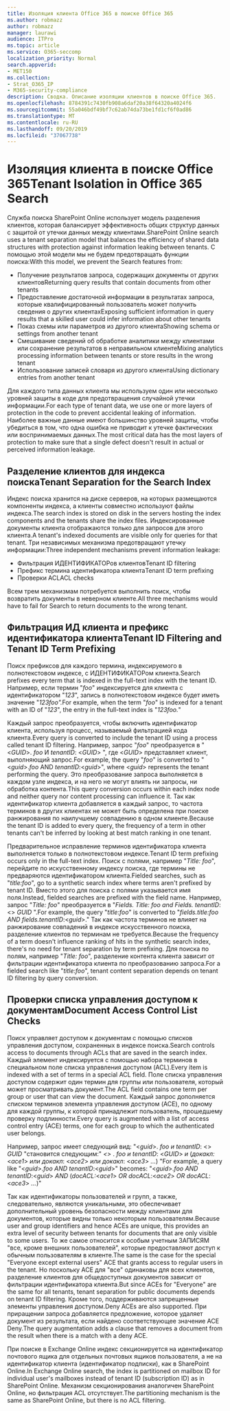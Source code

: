 ```yaml
---
title: Изоляция клиента Office 365 в поиске Office 365
ms.author: robmazz
author: robmazz
manager: laurawi
audience: ITPro
ms.topic: article
ms.service: O365-seccomp
localization_priority: Normal
search.appverid:
- MET150
ms.collection:
- Strat_O365_IP
- M365-security-compliance
description: Сводка. Описание изоляции клиентов в поиске Office 365.
ms.openlocfilehash: 8784391c7430fb908a6daf20a38f64320a4024f6
ms.sourcegitcommit: 55a046bdf49bf7c62ab74da73be1fd1cf6f0ad86
ms.translationtype: MT
ms.contentlocale: ru-RU
ms.lasthandoff: 09/20/2019
ms.locfileid: "37067738"
---
```

# <a name="tenant-isolation-in-office-365-search"></a><span data-ttu-id="f7dc1-103">Изоляция клиента в поиске Office 365</span><span class="sxs-lookup"><span data-stu-id="f7dc1-103">Tenant Isolation in Office 365 Search</span></span>
<span data-ttu-id="f7dc1-104">Служба поиска SharePoint Online использует модель разделения клиентов, которая балансирует эффективность общих структур данных с защитой от утечки данных между клиентами.</span><span class="sxs-lookup"><span data-stu-id="f7dc1-104">SharePoint Online search uses a tenant separation model that balances the efficiency of shared data structures with protection against information leaking between tenants.</span></span> <span data-ttu-id="f7dc1-105">С помощью этой модели мы не будем предотвращать функции поиска:</span><span class="sxs-lookup"><span data-stu-id="f7dc1-105">With this model, we prevent the Search features from:</span></span>
- <span data-ttu-id="f7dc1-106">Получение результатов запроса, содержащих документы от других клиентов</span><span class="sxs-lookup"><span data-stu-id="f7dc1-106">Returning query results that contain documents from other tenants</span></span>
- <span data-ttu-id="f7dc1-107">Предоставление достаточной информации в результатах запроса, которые квалифицированный пользователь может получить сведения о других клиентах</span><span class="sxs-lookup"><span data-stu-id="f7dc1-107">Exposing sufficient information in query results that a skilled user could infer information about other tenants</span></span>
- <span data-ttu-id="f7dc1-108">Показ схемы или параметров из другого клиента</span><span class="sxs-lookup"><span data-stu-id="f7dc1-108">Showing schema or settings from another tenant</span></span>
- <span data-ttu-id="f7dc1-109">Смешивание сведений об обработке аналитики между клиентами или сохранение результатов в неправильном клиенте</span><span class="sxs-lookup"><span data-stu-id="f7dc1-109">Mixing analytics processing information between tenants or store results in the wrong tenant</span></span>
- <span data-ttu-id="f7dc1-110">Использование записей словаря из другого клиента</span><span class="sxs-lookup"><span data-stu-id="f7dc1-110">Using dictionary entries from another tenant</span></span>

<span data-ttu-id="f7dc1-111">Для каждого типа данных клиента мы используем один или несколько уровней защиты в коде для предотвращения случайной утечки информации.</span><span class="sxs-lookup"><span data-stu-id="f7dc1-111">For each type of tenant data, we use one or more layers of protection in the code to prevent accidental leaking of information.</span></span> <span data-ttu-id="f7dc1-112">Наиболее важные данные имеют большинство уровней защиты, чтобы убедиться в том, что одна ошибка не приводит к утечке фактических или воспринимаемых данных.</span><span class="sxs-lookup"><span data-stu-id="f7dc1-112">The most critical data has the most layers of protection to make sure that a single defect doesn't result in actual or perceived information leakage.</span></span>

## <a name="tenant-separation-for-the-search-index"></a><span data-ttu-id="f7dc1-113">Разделение клиентов для индекса поиска</span><span class="sxs-lookup"><span data-stu-id="f7dc1-113">Tenant Separation for the Search Index</span></span>
<span data-ttu-id="f7dc1-114">Индекс поиска хранится на диске серверов, на которых размещаются компоненты индекса, а клиенты совместно используют файлы индекса.</span><span class="sxs-lookup"><span data-stu-id="f7dc1-114">The search index is stored on disk in the servers hosting the index components and the tenants share the index files.</span></span> <span data-ttu-id="f7dc1-115">Индексированные документы клиента отображаются только для запросов для этого клиента.</span><span class="sxs-lookup"><span data-stu-id="f7dc1-115">A tenant's indexed documents are visible only for queries for that tenant.</span></span> <span data-ttu-id="f7dc1-116">Три независимых механизма предотвращают утечку информации:</span><span class="sxs-lookup"><span data-stu-id="f7dc1-116">Three independent mechanisms prevent information leakage:</span></span>
- <span data-ttu-id="f7dc1-117">Фильтрация ИДЕНТИФИКАТОРов клиентов</span><span class="sxs-lookup"><span data-stu-id="f7dc1-117">Tenant ID filtering</span></span>
- <span data-ttu-id="f7dc1-118">Префикс термина идентификатора клиента</span><span class="sxs-lookup"><span data-stu-id="f7dc1-118">Tenant ID term prefixing</span></span>
- <span data-ttu-id="f7dc1-119">Проверки ACL</span><span class="sxs-lookup"><span data-stu-id="f7dc1-119">ACL checks</span></span>

<span data-ttu-id="f7dc1-120">Всем трем механизмам потребуется выполнить поиск, чтобы возвратить документы в неверном клиенте.</span><span class="sxs-lookup"><span data-stu-id="f7dc1-120">All three mechanisms would have to fail for Search to return documents to the wrong tenant.</span></span>

## <a name="tenant-id-filtering-and-tenant-id-term-prefixing"></a><span data-ttu-id="f7dc1-121">Фильтрация ИД клиента и префикс идентификатора клиента</span><span class="sxs-lookup"><span data-stu-id="f7dc1-121">Tenant ID Filtering and Tenant ID Term Prefixing</span></span>
<span data-ttu-id="f7dc1-122">Поиск префиксов для каждого термина, индексируемого в полнотекстовом индексе, с ИДЕНТИФИКАТОРом клиента.</span><span class="sxs-lookup"><span data-stu-id="f7dc1-122">Search prefixes every term that is indexed in the full-text index with the tenant ID.</span></span> <span data-ttu-id="f7dc1-123">Например, если термин "*foo*" индексируется для клиента с идентификатором "*123*", запись в полнотекстовом индексе будет иметь значение "*123foo".*</span><span class="sxs-lookup"><span data-stu-id="f7dc1-123">For example, when the term "*foo*" is indexed for a tenant with an ID of "*123*", the entry in the full-text index is "*123foo.*"</span></span>

<span data-ttu-id="f7dc1-124">Каждый запрос преобразуется, чтобы включить идентификатор клиента, используя процесс, называемый фильтрацией кода клиента.</span><span class="sxs-lookup"><span data-stu-id="f7dc1-124">Every query is converted to include the tenant ID using a process called tenant ID filtering.</span></span> <span data-ttu-id="f7dc1-125">Например, запрос "*foo*" преобразуется в "<*GUID*>. *foo* И *tenantID*: <*GUID*> ", где <*GUID*> представляет клиент, выполняющий запрос.</span><span class="sxs-lookup"><span data-stu-id="f7dc1-125">For example, the query "*foo*" is converted to "<*guid*>.*foo* AND *tenantID*:<*guid*>", where <*guid*> represents the tenant performing the query.</span></span> <span data-ttu-id="f7dc1-126">Это преобразование запроса выполняется в каждом узле индекса, и на него не могут влиять ни запросы, ни обработка контента.</span><span class="sxs-lookup"><span data-stu-id="f7dc1-126">This query conversion occurs within each index node and neither query nor content processing can influence it.</span></span> <span data-ttu-id="f7dc1-127">Так как идентификатор клиента добавляется в каждый запрос, то частота терминов в других клиентах не может быть определена при поиске ранжирования по наилучшему совпадению в одном клиенте.</span><span class="sxs-lookup"><span data-stu-id="f7dc1-127">Because the tenant ID is added to every query, the frequency of a term in other tenants can't be inferred by looking at best match ranking in one tenant.</span></span>

<span data-ttu-id="f7dc1-128">Предварительное исправление терминов идентификатора клиента выполняется только в полнотекстовом индексе.</span><span class="sxs-lookup"><span data-stu-id="f7dc1-128">Tenant ID term prefixing occurs only in the full-text index.</span></span> <span data-ttu-id="f7dc1-129">Поиск с полями, например "*Title: foo*", перейдите по искусственному индексу поиска, где термины не предваряются идентификатором клиента.</span><span class="sxs-lookup"><span data-stu-id="f7dc1-129">Fielded searches, such as "*title:foo*", go to a synthetic search index where terms aren't prefixed by tenant ID.</span></span> <span data-ttu-id="f7dc1-130">Вместо этого для поиска с полями указывается имя поля.</span><span class="sxs-lookup"><span data-stu-id="f7dc1-130">Instead, fielded searches are prefixed with the field name.</span></span> <span data-ttu-id="f7dc1-131">Например, запрос "*Title: foo*" преобразуется в "*Fields. Title: foo and Fields. tenantID*: <> *GUID* ".</span><span class="sxs-lookup"><span data-stu-id="f7dc1-131">For example, the query "*title:foo*" is converted to "*fields.title:foo AND fields.tenantID*:<*guid*>."</span></span> <span data-ttu-id="f7dc1-132">Так как частота терминов не влияет на ранжирование совпадений в индексе искусственного поиска, разделение клиентов по терминам не требуется.</span><span class="sxs-lookup"><span data-stu-id="f7dc1-132">Because the frequency of a term doesn't influence ranking of hits in the synthetic search index, there's no need for tenant separation by term prefixing.</span></span> <span data-ttu-id="f7dc1-133">Для поиска по полям, например "*Title: foo*", разделение контента клиента зависит от фильтрации идентификатора клиента по преобразованию запроса.</span><span class="sxs-lookup"><span data-stu-id="f7dc1-133">For a fielded search like "*title:foo*", tenant content separation depends on tenant ID filtering by query conversion.</span></span>

## <a name="document-access-control-list-checks"></a><span data-ttu-id="f7dc1-134">Проверки списка управления доступом к документам</span><span class="sxs-lookup"><span data-stu-id="f7dc1-134">Document Access Control List Checks</span></span>
<span data-ttu-id="f7dc1-135">Поиск управляет доступом к документам с помощью списков управления доступом, сохраненных в индексе поиска.</span><span class="sxs-lookup"><span data-stu-id="f7dc1-135">Search controls access to documents through ACLs that are saved in the search index.</span></span> <span data-ttu-id="f7dc1-136">Каждый элемент индексируется с помощью набора терминов в специальном поле списка управления доступом (ACL).</span><span class="sxs-lookup"><span data-stu-id="f7dc1-136">Every item is indexed with a set of terms in a special ACL field.</span></span> <span data-ttu-id="f7dc1-137">Поле списка управления доступом содержит один термин для группы или пользователя, который может просматривать документ.</span><span class="sxs-lookup"><span data-stu-id="f7dc1-137">The ACL field contains one term per group or user that can view the document.</span></span> <span data-ttu-id="f7dc1-138">Каждый запрос дополняется списком терминов элемента управления доступом (ACE), по одному для каждой группы, к которой принадлежит пользователь, прошедшему проверку подлинности.</span><span class="sxs-lookup"><span data-stu-id="f7dc1-138">Every query is augmented with a list of access control entry (ACE) terms, one for each group to which the authenticated user belongs.</span></span>

<span data-ttu-id="f7dc1-139">Например, запрос имеет следующий вид: "<*guid*>. *foo и tenantID*: <> *GUID* "становится следующим:" *<>* . *foo и tenantID*: <*GUID*> *и* (*докакл:*<*ace1*> *или докакл*: <*ace2*> *или докакл*: <*ace3*> *...*) "</span><span class="sxs-lookup"><span data-stu-id="f7dc1-139">For example, a query like "<*guid*>.*foo AND tenantID*:<*guid*>" becomes: "<*guid*>.*foo AND tenantID*:<*guid*> *AND* (*docACL:*<*ace1*> *OR docACL*:<*ace2*> *OR docACL*:<*ace3*> *...*)"</span></span>

<span data-ttu-id="f7dc1-140">Так как идентификаторы пользователей и групп, а также, следовательно, являются уникальными, это обеспечивает дополнительный уровень безопасности между клиентами для документов, которые видны только некоторым пользователям.</span><span class="sxs-lookup"><span data-stu-id="f7dc1-140">Because user and group identifiers and hence ACEs are unique, this provides an extra level of security between tenants for documents that are only visible to some users.</span></span> <span data-ttu-id="f7dc1-141">То же самое относится к особым учетным ЗАПИСЯМ "все, кроме внешних пользователей", которые предоставляют доступ к обычным пользователям в клиенте.</span><span class="sxs-lookup"><span data-stu-id="f7dc1-141">The same is the case for the special "Everyone except external users" ACE that grants access to regular users in the tenant.</span></span> <span data-ttu-id="f7dc1-142">Но поскольку ACE для "все" одинаковы для всех клиентов, разделение клиентов для общедоступных документов зависит от фильтрации идентификатора клиента.</span><span class="sxs-lookup"><span data-stu-id="f7dc1-142">But since ACEs for "Everyone" are the same for all tenants, tenant separation for public documents depends on tenant ID filtering.</span></span> <span data-ttu-id="f7dc1-143">Кроме того, поддерживаются запрещенные элементы управления доступом.</span><span class="sxs-lookup"><span data-stu-id="f7dc1-143">Deny ACEs are also supported.</span></span> <span data-ttu-id="f7dc1-144">При приращении запроса добавляется предложение, которое удаляет документ из результата, если найдено соответствующее значение ACE Deny.</span><span class="sxs-lookup"><span data-stu-id="f7dc1-144">The query augmentation adds a clause that removes a document from the result when there is a match with a deny ACE.</span></span>

<span data-ttu-id="f7dc1-145">При поиске в Exchange Online индекс секционируется на идентификатор почтового ящика для отдельных почтовых ящиков пользователя, а не на идентификатор клиента (идентификатор подписки), как в SharePoint Online.</span><span class="sxs-lookup"><span data-stu-id="f7dc1-145">In Exchange Online search, the index is partitioned on mailbox ID for individual user's mailboxes instead of tenant ID (subscription ID) as in SharePoint Online.</span></span> <span data-ttu-id="f7dc1-146">Механизм секционирования аналогичен SharePoint Online, но фильтрация ACL отсутствует.</span><span class="sxs-lookup"><span data-stu-id="f7dc1-146">The partitioning mechanism is the same as SharePoint Online, but there is no ACL filtering.</span></span>
